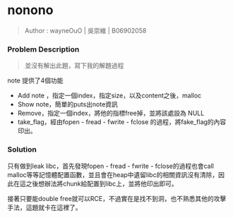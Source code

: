 # nonono

> Author : wayneOuO | 吳崇維 | B06902058

### Problem Description

> 並沒有解出此題，寫下我的解題過程

note 提供了4個功能

- Add note ，指定一個index，指定size，以及content之後，malloc
- Show note，簡單的puts出note資訊
- Remove，指定一個index，將他的指標free掉，並將該處設為 NULL
- take_flag，經由fopen - fread - fwrite - fclose 的過程，將fake_flag的內容印出。

### Solution 

只有做到leak libc，首先發現fopen - fread - fwrite - fclose的過程也會call malloc等等記憶體配置函數，並且會在heap中遺留libc的相關資訊沒有清除，因此在這之後想辦法將chunk給配置到libc上，並將他印出即可。

接著只要能double free就可以RCE，不過實在是找不到洞，也不熟悉其他的攻擊手法，這題就卡在這裡了。

